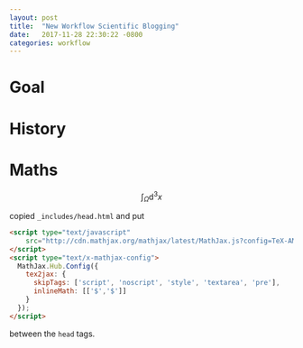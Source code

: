 ```yaml
---
layout: post
title:  "New Workflow Scientific Blogging"
date:   2017-11-28 22:30:22 -0800
categories: workflow
---
```


# Goal

# History

# Maths

$$\int_\Omega \mathrm{d}^3x$$

copied `_includes/head.html` and put
```html
<script type="text/javascript"
    src="http://cdn.mathjax.org/mathjax/latest/MathJax.js?config=TeX-AMS-MML_HTMLorMML">
</script>
<script type="text/x-mathjax-config">
  MathJax.Hub.Config({
    tex2jax: {
      skipTags: ['script', 'noscript', 'style', 'textarea', 'pre'],
      inlineMath: [['$','$']]
    }
  });
</script>
```
between the `head` tags.
